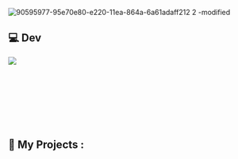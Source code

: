 
![90595977-95e70e80-e220-11ea-864a-6a61adaff212 2 -modified](https://github.com/UrbsKali/UrbsKali/assets/22664596/2820d6dc-b8ea-4bec-bdbc-bf45a6552cce)

## 💻 Dev

<a href="https://github.com/anuraghazra/github-readme-stats"> <img align="left" src="https://github-readme-stats.vercel.app/api/top-langs/?username=urbskali&hide=html,css,jupyter%20notebook&count_private=true&layout=compact"/></a>

<br><br><br><br><br><br><br><br>
## 📂 My Projects :

